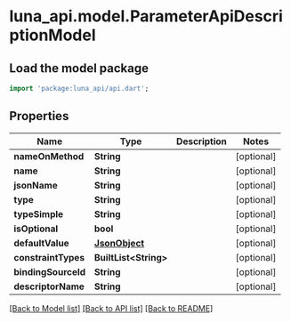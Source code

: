 # luna_api.model.ParameterApiDescriptionModel

## Load the model package
```dart
import 'package:luna_api/api.dart';
```

## Properties
Name | Type | Description | Notes
------------ | ------------- | ------------- | -------------
**nameOnMethod** | **String** |  | [optional] 
**name** | **String** |  | [optional] 
**jsonName** | **String** |  | [optional] 
**type** | **String** |  | [optional] 
**typeSimple** | **String** |  | [optional] 
**isOptional** | **bool** |  | [optional] 
**defaultValue** | [**JsonObject**](.md) |  | [optional] 
**constraintTypes** | **BuiltList&lt;String&gt;** |  | [optional] 
**bindingSourceId** | **String** |  | [optional] 
**descriptorName** | **String** |  | [optional] 

[[Back to Model list]](../README.md#documentation-for-models) [[Back to API list]](../README.md#documentation-for-api-endpoints) [[Back to README]](../README.md)


